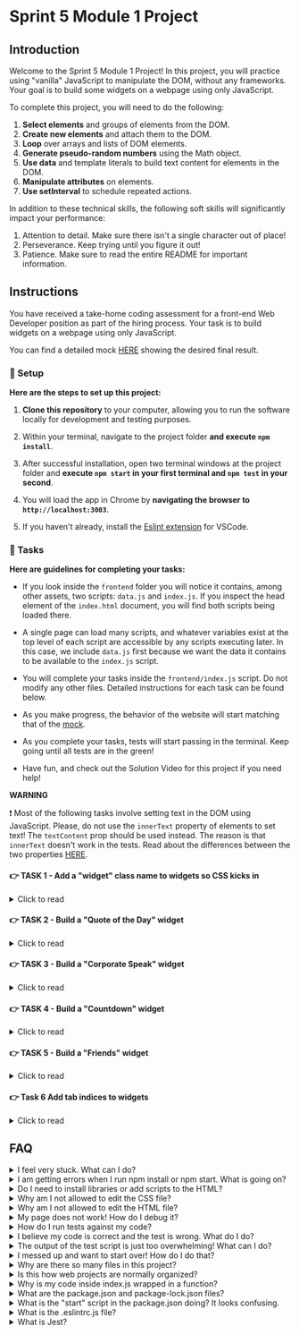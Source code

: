 # Sprint 5 Module 1 Project

## Introduction

Welcome to the Sprint 5 Module 1 Project! In this project, you will practice using "vanilla" JavaScript to manipulate the DOM, without any frameworks. Your goal is to build some widgets on a webpage using only JavaScript.

To complete this project, you will need to do the following:

1. **Select elements** and groups of elements from the DOM.
1. **Create new elements** and attach them to the DOM.
1. **Loop** over arrays and lists of DOM elements.
1. **Generate pseudo-random numbers** using the Math object.
1. **Use data** and template literals to build text content for elements in the DOM.
1. **Manipulate attributes** on elements.
1. **Use setInterval** to schedule repeated actions.

In addition to these technical skills, the following soft skills will significantly impact your performance:

1. Attention to detail. Make sure there isn't a single character out of place!
1. Perseverance. Keep trying until you figure it out!
1. Patience. Make sure to read the entire README for important information.

## Instructions

You have received a take-home coding assessment for a front-end Web Developer position as part of the hiring process. Your task is to build widgets on a webpage using only JavaScript.

You can find a detailed mock [HERE](https://bloominstituteoftechnology.github.io/W_U2_S5M1_module_project/) showing the desired final result.

### 💾 Setup

**Here are the steps to set up this project:**

1. **Clone this repository** to your computer, allowing you to run the software locally for development and testing purposes.

1. Within your terminal, navigate to the project folder **and execute `npm install`**.

1. After successful installation, open two terminal windows at the project folder and **execute `npm start` in your first terminal and `npm test` in your second**.

1. You will load the app in Chrome by **navigating the browser to `http://localhost:3003`**.

1. If you haven't already, install the [Eslint extension](https://marketplace.visualstudio.com/items?itemName=dbaeumer.vscode-eslint) for VSCode.

### 🥷 Tasks

**Here are guidelines for completing your tasks:**

- If you look inside the `frontend` folder you will notice it contains, among other assets, two scripts: `data.js` and `index.js`. If you inspect the head element of the `index.html` document, you will find both scripts being loaded there.

- A single page can load many scripts, and whatever variables exist at the top level of each script are accessible by any scripts executing later. In this case, we include `data.js` first because we want the data it contains to be available to the `index.js` script.

- You will complete your tasks inside the `frontend/index.js` script. Do not modify any other files. Detailed instructions for each task can be found below.

- As you make progress, the behavior of the website will start matching that of the [mock](https://bloominstituteoftechnology.github.io/W_U2_S5M1_module_project/).

- As you complete your tasks, tests will start passing in the terminal. Keep going until all tests are in the green!

- Have fun, and check out the Solution Video for this project if you need help!

**WARNING**

❗ Most of the following tasks involve setting text in the DOM using JavaScript. Please, do not use the `innerText` property of elements to set text! The `textContent` prop should be used instead. The reason is that `innerText` doesn't work in the tests. Read about the differences between the two properties [HERE](https://stackoverflow.com/a/35213639).

#### 👉 TASK 1 - Add a "widget" class name to widgets so CSS kicks in

<details>
  <summary>Click to read</summary>

  ---

Inside the section element of the `index.html` file, you will find four divs. Add a class name of "widget" to all of them. Remember, you're only allowed to change the `index.js` file.

You will know your code is working correctly because some CSS will kick in for the widgets, and you will also see a passing test inside the terminal executing your tests. The end result in the DOM should look like the following:

```html
<section>
  <div class="quoteoftheday widget">
    <h3>Quote of the Day</h3>
  </div>
  <div class="corporatespeak widget">
    <h3>Corporate Speak</h3>
  </div>
  <div class="countdown widget">
    <h3>Countdown</h3>
  </div>
  <div class="friends widget">
    <h3>Friends</h3>
  </div>
</section>
```

  ---

</details>

#### 👉 TASK 2 - Build a "Quote of the Day" widget

<details>
  <summary>Click to read</summary>

  ---

Start by console logging the variable `quotes` inside of `index.js`. You should see an array of quote objects printing to the console. Even though this variable is not declared anywhere inside the file, it is _defined_ because the `data.js` script loaded it into the global space shared by all scripts.

(You can also evaluate top-level variables by entering them into the console and hitting Enter.)

Now that we have determined we can access the array of quotes, you will use `Math.random` to generate a random index **between 0 and 9** (you can Google or ask ChatGPT how). You will use this random index to grab one of the quotes in the quotes array.

Use the random quote you selected to add to the quoteoftheday div the following piece of DOM:

```html
<!-- the actual text will change at every reload, depending on the quote -->
<div class="quoteoftheday widget">
  <h3>Quote of the Day</h3>
  <div>Optimism is an occupational hazard of programming: feedback is the treatment.</div>
  <div>Kent Beck in 2003</div>
</div>
```

Some quotes have a `null` date because it is unknown. In such cases, the div containing the author should be in the following format:

```html
<!-- the name will change depending on the quote -->
<div>John Romero in an unknown date</div>
```

  ---

</details>

#### 👉 TASK 3 - Build a "Corporate Speak" widget

<details>
  <summary>Click to read</summary>

  ---

Using random values from the arrays `adverbs`, `nouns`, and `verbs` contained in `data.js`, add to the DOM inside the corportatespeak div in the following format:

```html
<div class="corporatespeak widget">
  <h3>Corporate Speak</h3>
  <p>
    We need to <!-- random verb --> our <!-- random noun --> <!-- random adverb -->
    in order to <!-- random verb --> our <!-- random noun --> <!-- random adverb -->.
  </p>
</div>
```

The text should change at each page load/refresh.

  ---

</details>

#### 👉 TASK 4 - Build a "Countdown" widget

<details>
  <summary>Click to read</summary>

  ---
This widget will contain text that will countdown to liftoff. Each second, the widget's text will change to show the following:

- The widget will display "T-minus 5..." on page load.
- 1000 milliseconds later, it should display  "T-minus 4..."
- 1000 milliseconds later, it should display  "T-minus 3..."
- 1000 milliseconds later, it should display  "T-minus 2..."
- 1000 milliseconds later, it should display  "T-minus 1..."
- 1000 milliseconds later, it should display  "Liftoff! 🚀"

You will need `setInterval` and optionally `clearInterval` (research this!). The countdown div in the DOM after 3000 milliseconds should look like so:

```html
<div class="countdown widget">
  <h3>Countdown</h3>
  <p>T-minus 2...</p>
</div>
```

  ---

</details>

#### 👉 TASK 5 - Build a "Friends" widget

<details>
  <summary>Click to read</summary>

  ---
This widget will show a random person from the `people` array along with some data related to the person.

Start by selecting a random person from the `people` array in `data.js` using `Math.random`.

Each person has, among other attributes, a `friends` array containing the IDs of some buddies, who also happen to be persons inside the `people` array.

Use the random person to construct the inside of the friends div in the following format:

```html
<div class="friends widget">
  <h3>Friends</h3>
  <p>Michael Chen was born in 1995 and is friends with Carlos Garcia, Mohammed Ali and Jason Wong.</p>
</div>
```

Note how the string is formatted, taking careful note of punctuation and proper placement of the "and" before the last friend.

The friends mentioned in the p tag come from the `friends` property of the randomly selected person.

In the example above, Carlos Garcia, Mohammed Ali, and Jason Wong are the people who correspond to the IDs inside Michael Chen's `friends` array.

If the person is unlucky enough not to have any friends inside their `friends` property, the paragraph renders to the DOM like so:

```html
<p>Luis Gonzalez was born in 1990 and has no friends.</p>
```

  ---

</details>

#### 👉 Task 6 Add tab indices to widgets

<details>
  <summary>Click to read</summary>

  ---

We need to be able to tab between widgets using the Tab key, which helps make the site more accessible.

To do this, select the first widget from the DOM and add a `tabindex` attribute of "1".

The second one should have a `tabindex` of "2" and so on. Here is what the Countdown widget would look like as an example:

```html
<div class="countdown widget" tabindex="3">
  <h3>Countdown</h3>
  <p>Liftoff! 🚀</p>
</div>
```

  ---

</details>

## FAQ

<details>
  <summary>I feel very stuck. What can I do?</summary>

Check out the Solution Video for this project in your learning platform. In it, an industry expert will walk you through their thinking in detail while they solve the tasks. We highly recommend the Solution even if you are not stuck. You will learn lots of tricks.

</details>

<details>
  <summary>I am getting errors when I run npm install or npm start. What is going on?</summary>

This project requires Node to be correctly installed on your computer to work. Your learning materials should have covered the installation of Node. Sometimes Node can be installed but misconfigured. You can try executing `npm run fixit` (check `package.json` to see what this does), but if Node errors are recurrent, it indicates something is wrong with your machine or configuration, and you should request assistance from a learner assistant.

</details>

<details>
  <summary>Do I need to install libraries or add scripts to the HTML?</summary>

No. Everything you need should be installed already.

</details>

<details>
  <summary>Why am I not allowed to edit the CSS file?</summary>

The CSS is the domain of a different team, and in this particular project we're not supposed to touch it. Do not use inline styles to get around this limitation.

</details>

<details>
  <summary>Why am I not allowed to edit the HTML file?</summary>

This part of the product is a Single Page Application, so the HTML is mostly empty, and the page is automatically generated using JavaScript and raw data. We would not want to manually edit HTML files in a website that changed all the time! It would be untenable.

</details>

<details>
  <summary>My page does not work! How do I debug it?</summary>

Save your changes, and reload the site in Chrome. If your code has a syntax problem, the app will print error messages in the console. Focus on the first message. Place console logs right before the crash site (errors usually inform of the line number where the problem originates) and see if your variables contain the data you think they do.

Suppose there are no errors, but the page is not doing what it should. In that case, the debugging technique is similar: put console logs to ensure that the code you are working on is executing and check that all variables in the area hold the correct data.

</details>

<details>
  <summary>How do I run tests against my code?</summary>

Execute `npm test` in your terminal. If a particular test is giving you grief, don't jump straight to the code to try and fix it. Go to Chrome first, and make sure you can replicate the problem there. A problem we can reliably replicate is a problem mostly fixed.

</details>

<details>
  <summary>I believe my code is correct and the test is wrong. What do I do?</summary>

On occasion the test runner will get stuck. Use CTRL-C to kill the tests, and then `npm test` to launch them again. Try to reproduce the problem the test is complaining about by interacting with the site in Chrome, and do not code "to make the test happy". Code so that **your app does exactly what the mock does**. The tests are there for confirmation. Although it's possible that a particular test be flawed, statistically it's more likely that the bug is in your own code. If the problem persists, please request assistance from Staff.

</details>

<details>
  <summary>The output of the test script is just too overwhelming! What can I do?</summary>

If you need to disable all tests except the one you are focusing on, edit the `mvp.test.js` file and, as an example, change `test('👉 focus on this', () => { etc })` to be `test.only('👉 focus on this', () => { etc })`. (Note the "only".)

</details>

<details>
  <summary>I messed up and want to start over! How do I do that?</summary>

**Do NOT delete your repository from GitHub!** Instead, commit _frequently_ as you work. Make a commit whenever you achieve _anything_ and the app isn't crashing in Chrome. This in practice creates restore points you can use should you wreak havoc with your app. If you find yourself in a mess, use `git reset --hard` to simply discard all changes to your code since your last commit. If you are dead-set on restarting the challenge from scratch, you can do this with Git as well, but it is advised that you request assistance from a learner assistant.

</details>

<details>
  <summary>Why are there so many files in this project?</summary>

Although a small, "old-fashioned" website might be made of just HTML, CSS and JS files, these days we mostly manage projects with Node and its package manager, NPM. Node apps typically have a `package.json` file and several other configuration files placed at the root of the project. This project also includes automated tests and a web server, which adds a little bit of extra complexity and files.

</details>

<details>
  <summary>Is this how web projects are normally organized?</summary>

Web projects can be organized in many ways and there aren't many standards. Some developers like the freedom, while others prefer to use opinionated frameworks, which can do a lot of magic but require folders and files be structured and named just so.

</details>

<details>
  <summary>Why is my code inside index.js wrapped in a function?</summary>

This way we can easily import your code as a single function in the `mvp.test.js` test suite. The export syntax is at the bottom of `index.js`.

</details>

<details>
  <summary>What are the package.json and package-lock.json files?</summary>

The `package.json` file contains meta-information about the project like its version number, scripts that the developer can execute, and a list of the dependencies that are downloaded when you execute `npm install`. There can be some wiggle room to allow newer versions of the dependencies to be installed, so the `package-lock.json` file, when present, makes sure the exact same versions of everything are used every time the project is installed from scratch.

</details>

<details>
  <summary>What is the "start" script in the package.json doing? It looks confusing.</summary>

Give ChatGPT the following input for a detailed breakdown:

```txt
Hello, I'm looking at a JavaScript project on GitHub, and inside the package.json file I am seeing the following "script":

"start": "fkill :3003 -f -s && node ./backend/server.js"

Can you explain in detail, but with simple terms, to an audience of inexperienced web developers, what the "start" script is doing?
```

</details>

<details>
  <summary>What is the .eslintrc.js file?</summary>

This file works in combination with the Eslint extension for VSCode to highlight syntax errors and problems in your code. By editing this file you can customize your linting rules.

</details>

<details>
  <summary>What is Jest?</summary>

Jest is a framework that allows you to write tests and execute them, to alert you very quickly of problems with the code. Jest can do in seconds what an entire Quality Assurance team would take hours or even days. In the context of the Sprint Challenge, Jest is used to check your code against specification and give you a grade (% of tests passing).

</details>
